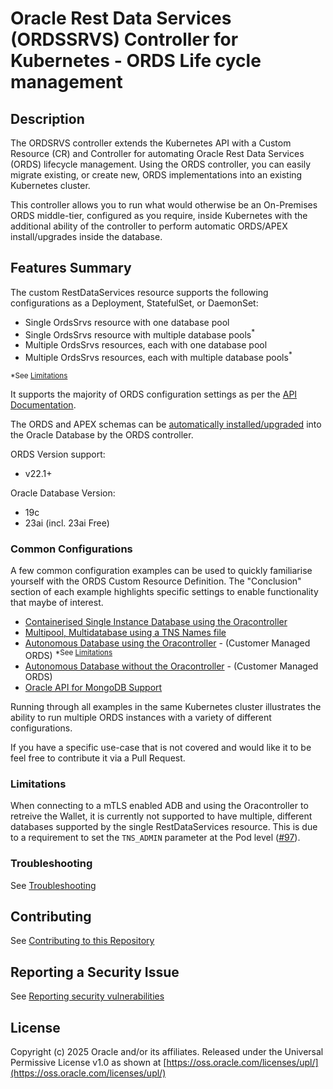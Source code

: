 # Oracle Rest Data Services (ORDSSRVS) Controller for Kubernetes -  ORDS Life cycle management


## Description

The ORDSRVS controller extends the Kubernetes API with a Custom Resource (CR) and Controller for automating Oracle Rest Data
Services (ORDS) lifecycle management.  Using the ORDS controller, you can easily migrate existing, or create new, ORDS implementations
into an existing Kubernetes cluster.  

This controller allows you to run what would otherwise be an On-Premises ORDS middle-tier, configured as you require, inside Kubernetes with the additional ability of the controller to perform automatic ORDS/APEX install/upgrades inside the database.

## Features Summary

The custom RestDataServices resource supports the following configurations as a Deployment, StatefulSet, or DaemonSet:

* Single OrdsSrvs resource with one database pool
* Single OrdsSrvs resource with multiple database pools<sup>*</sup>
* Multiple OrdsSrvs resources, each with one database pool
* Multiple OrdsSrvs resources, each with multiple database pools<sup>*</sup>

<sup>*See [Limitations](#limitations)</sup>

It supports the majority of ORDS configuration settings as per the [API Documentation](./api.md).

The ORDS and APEX schemas can be [automatically installed/upgraded](./autoupgrade.md) into the Oracle Database by the ORDS controller.

ORDS Version support: 
* v22.1+

Oracle Database Version: 
* 19c
* 23ai (incl. 23ai Free)


### Common Configurations

A few common configuration examples can be used to quickly familiarise yourself with the ORDS Custom Resource Definition.
The "Conclusion" section of each example highlights specific settings to enable functionality that maybe of interest.

* [Containerised Single Instance Database using the Oracontroller](./examples/sidb_container.md)
* [Multipool, Multidatabase using a TNS Names file](./examples/multi_pool.md)
* [Autonomous Database using the Oracontroller](./examples/adb_oraoper.md) - (Customer Managed ORDS) <sup>*See [Limitations](#limitations)</sup>
* [Autonomous Database without the Oracontroller](./examples/adb.md) - (Customer Managed ORDS)
* [Oracle API for MongoDB Support](./examples/mongo_api.md)

Running through all examples in the same Kubernetes cluster illustrates the ability to run multiple ORDS instances with a variety of different configurations.

If you have a specific use-case that is not covered and would like it to be feel free to contribute it via a Pull Request.

### Limitations

When connecting to a mTLS enabled ADB and using the Oracontroller to retreive the Wallet, it is currently not supported to have multiple, different databases supported by the single RestDataServices resource.  This is due to a requirement to set the `TNS_ADMIN` parameter at the Pod level ([#97](https://github.com/oracle/oracle-database-controller/issues/97)).

### Troubleshooting 
See [Troubleshooting](./TROUBLESHOOTING.md)

## Contributing
See [Contributing to this Repository](./CONTRIBUTING.md)

## Reporting a Security Issue

See [Reporting security vulnerabilities](./SECURITY.md)

## License

Copyright (c) 2025 Oracle and/or its affiliates.
Released under the Universal Permissive License v1.0 as shown at [https://oss.oracle.com/licenses/upl/](https://oss.oracle.com/licenses/upl/)
